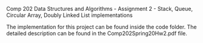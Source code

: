 Comp 202 Data Structures and Algorithms - Assignment 2 - Stack, Queue, Circular Array, Doubly Linked List implementations

The implementation for this project can be found inside the code folder. The detailed description can be found in the Comp202Spring20Hw2.pdf file.
